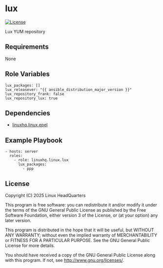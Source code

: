 # lux

[![License](https://img.shields.io/badge/license-GPLv3-lightgreen)](https://www.gnu.org/licenses/gpl-3.0.en.html#license-text)

Lux YUM repository

## Requirements

None

## Role Variables

    lux_packages: []
    lux_releasever: "{{ ansible_distribution_major_version }}"
    lux_repository_frank: false
    lux_repository_lux: true

## Dependencies

* [linuxhq.linux.epel](https://github.com/linuxhq/ansible-collection-linux/tree/main/roles/epel)

## Example Playbook

    - hosts: server
      roles:
        - role: linuxhq.linux.lux
          lux_packages:
            - ppp

## License

Copyright (C) 2025 Linux HeadQuarters

This program is free software: you can redistribute it and/or modify
it under the terms of the GNU General Public License as published by
the Free Software Foundation, either version 3 of the License, or
(at your option) any later version.

This program is distributed in the hope that it will be useful,
but WITHOUT ANY WARRANTY; without even the implied warranty of
MERCHANTABILITY or FITNESS FOR A PARTICULAR PURPOSE. See the
GNU General Public License for more details.

You should have received a copy of the GNU General Public License
along with this program. If not, see <http://www.gnu.org/licenses/>.
